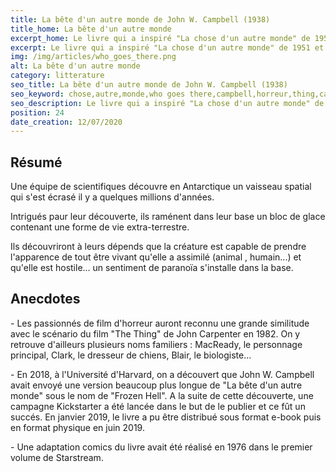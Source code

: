 ```yaml
---
title: La bête d'un autre monde de John W. Campbell (1938)
title_home: La bête d'un autre monde
excerpt_home: Le livre qui a inspiré "La chose d'un autre monde" de 1951 et "The Thing" de Carpenter 
excerpt: Le livre qui a inspiré "La chose d'un autre monde" de 1951 et "The Thing" de Carpenter 
img: /img/articles/who_goes_there.png
alt: La bête d'un autre monde
category: litterature
seo_title: La bête d'un autre monde de John W. Campbell (1938)
seo_keyword: chose,autre,monde,who goes there,campbell,horreur,thing,carpenter,livre,ancien
seo_description: Le livre qui a inspiré "La chose d'un autre monde" de 1951 et "The Thing" de Carpenter 
position: 24
date_creation: 12/07/2020
---
```


## Résumé

<p class="py-4">Une équipe de scientifiques découvre en Antarctique un vaisseau spatial qui s'est écrasé il y a quelques millions d'années.</p>

<p class="py-4">Intrigués paur leur découverte, ils raménent dans leur base un bloc de glace contenant une forme de vie extra-terrestre.</p>

<p class="py-4">Ils découvriront à leurs dépends que la créature est capable de prendre l'apparence de tout être vivant qu'elle a assimilé (animal , humain...) et qu'elle est hostile... un sentiment de paranoïa s'installe dans la base.</p>

## Anecdotes

<p class="py-4">- Les passionnés de film d'horreur auront reconnu une grande similitude avec le scénario du film "The Thing" de John Carpenter en 1982. On y retrouve d'ailleurs plusieurs noms familiers : MacReady, le personnage principal, Clark, le dresseur de chiens, Blair, le biologiste...</p>

<p class="py-4">- En 2018, à l'Université d'Harvard, on a découvert que John W. Campbell avait envoyé une version beaucoup plus longue de "La bête d'un autre monde" sous le nom de "Frozen Hell". A la suite de cette découverte, une campagne Kickstarter a été lancée dans le but de le publier et ce fût un succés. En janvier 2019, le livre a pu être distribué sous format e-book puis en format physique en juin 2019.</p>

<p class="py-4">- Une adaptation comics du livre avait été réalisé en 1976 dans le premier volume de Starstream.</p>
